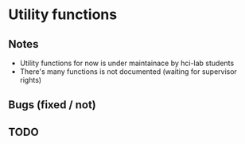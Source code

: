 # Utility functions

## Notes
  * Utility functions for now is under maintainace by hci-lab students
  * There's many functions is not documented (waiting for supervisor rights)

## Bugs (fixed / not)

## TODO
